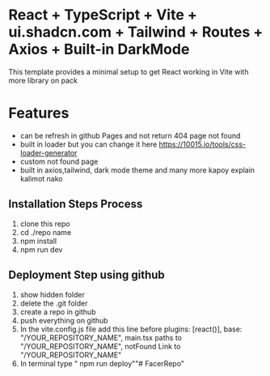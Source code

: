 # React + TypeScript + Vite + ui.shadcn.com + Tailwind + Routes + Axios + Built-in DarkMode

This template provides a minimal setup to get React working in Vite with more library on pack


# Features
- can be refresh in github Pages and not return 404 page not found
- built in loader but you can change it here https://10015.io/tools/css-loader-generator
- custom not found page
- built in axios,tailwind, dark mode theme and many more kapoy explain kalimot nako


## Installation Steps Process

1. clone this repo
2. cd ./repo name
3. npm install
4. npm run dev

## Deployment Step using github
1. show hidden folder
2. delete the .git folder
3. create a repo in github
5. push everything on github
6. In the vite.config.js file add this line before plugins: [react()],
base: "/YOUR_REPOSITORY_NAME", main.tsx paths to "/YOUR_REPOSITORY_NAME", notFound Link to "/YOUR_REPOSITORY_NAME"
7. In terminal type " npm run deploy""# FacerRepo" 
